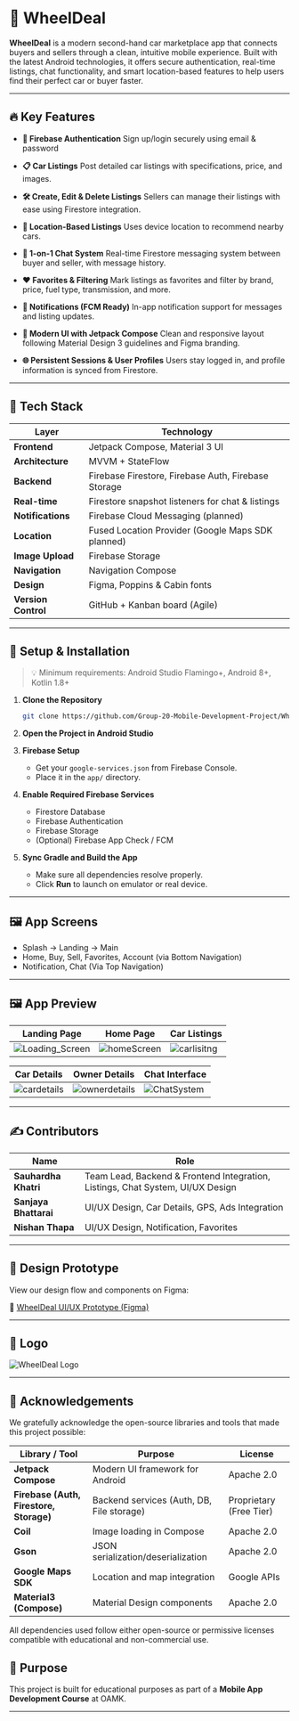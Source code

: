 # 🚗 WheelDeal

**WheelDeal** is a modern second-hand car marketplace app that connects buyers and sellers through a clean, intuitive mobile experience. Built with the latest Android technologies, it offers secure authentication, real-time listings, chat functionality, and smart location-based features to help users find their perfect car or buyer faster.

---

## 🔥 Key Features

* **🔐 Firebase Authentication**
  Sign up/login securely using email & password

* **📋 Car Listings**
  Post detailed car listings with specifications, price, and images.

* **🛠️ Create, Edit & Delete Listings**
  Sellers can manage their listings with ease using Firestore integration.

* **📍 Location-Based Listings**
  Uses device location to recommend nearby cars.

* **💬 1-on-1 Chat System**
  Real-time Firestore messaging system between buyer and seller, with message history.

* **❤️ Favorites & Filtering**
  Mark listings as favorites and filter by brand, price, fuel type, transmission, and more.

* **🔔 Notifications (FCM Ready)**
  In-app notification support for messages and listing updates.

* **📱 Modern UI with Jetpack Compose**
  Clean and responsive layout following Material Design 3 guidelines and Figma branding.

* **🌐 Persistent Sessions & User Profiles**
  Users stay logged in, and profile information is synced from Firestore.

---

## 🧱 Tech Stack

| Layer               | Technology                                          |
| ------------------- | --------------------------------------------------- |
| **Frontend**        | Jetpack Compose, Material 3 UI                      |
| **Architecture**    | MVVM + StateFlow                                    |
| **Backend**         | Firebase Firestore, Firebase Auth, Firebase Storage |
| **Real-time**       | Firestore snapshot listeners for chat & listings    |
| **Notifications**   | Firebase Cloud Messaging (planned)                  |
| **Location**        | Fused Location Provider (Google Maps SDK planned)   |
| **Image Upload**    | Firebase Storage                                    |
| **Navigation**      | Navigation Compose                                  |
| **Design**          | Figma, Poppins & Cabin fonts                        |
| **Version Control** | GitHub + Kanban board (Agile)                       |

---

## 🧪 Setup & Installation

> 💡 Minimum requirements: Android Studio Flamingo+, Android 8+, Kotlin 1.8+

1. **Clone the Repository**

   ```bash
   git clone https://github.com/Group-20-Mobile-Development-Project/WheelDeal.git
   ```

2. **Open the Project in Android Studio**

3. **Firebase Setup**

   * Get your `google-services.json` from Firebase Console.
   * Place it in the `app/` directory.

4. **Enable Required Firebase Services**

   * Firestore Database
   * Firebase Authentication
   * Firebase Storage
   * (Optional) Firebase App Check / FCM

5. **Sync Gradle and Build the App**

   * Make sure all dependencies resolve properly.
   * Click **Run** to launch on emulator or real device.

---

## 🖼️ App Screens

* Splash → Landing → Main
* Home, Buy, Sell, Favorites, Account (via Bottom Navigation)
* Notification, Chat (Via Top Navigation)

---
## 🖼️ App Preview

| Landing Page                        | Home Page                            | Car Listings                  |
| ----------------------------------- | ------------------------------------ | ----------------------------- |
| ![Loading_Screen](https://github.com/user-attachments/assets/649003a5-ccb6-4a52-9f65-9443116ff478) | ![homeScreen](https://github.com/user-attachments/assets/1645ec7a-eb19-453e-9d12-28f958883b22) |![carlisitng](https://github.com/user-attachments/assets/31bd7e22-c9d6-40a8-9a95-ddc8a3b1b856) |

| Car Details                         | Owner Details                        | Chat Interface                |
| ----------------------------------- | ------------------------------------ | ----------------------------- |
| ![cardetails](https://github.com/user-attachments/assets/1d1e4124-0a04-46b4-be20-f1ec7b65c9c3) | ![ownerdetails](https://github.com/user-attachments/assets/df25c76b-4ddd-4c93-8204-6a0e59419ead) | ![ChatSystem](https://github.com/user-attachments/assets/ddeac61a-3b0c-4ffe-8632-231c8f153faf) |

---


## ✍️ Contributors

| Name                  | Role                                                  |
| --------------------- | ----------------------------------------------------- |
| **Sauhardha Khatri**  | Team Lead, Backend & Frontend Integration, Listings, Chat System, UI/UX Design|
| **Sanjaya Bhattarai** | UI/UX Design, Car Details, GPS, Ads Integration|
| **Nishan Thapa**      | UI/UX Design, Notification, Favorites|

---

## 🎨 Design Prototype

View our design flow and components on Figma:

🔗 [WheelDeal UI/UX Prototype (Figma)](https://www.figma.com/proto/Bz43whHLqtkwpfWbqLffUr/Wheel-Deal-UI%2FUX?node-id=0-1&t=6r6wIdqmDql9iLhA-1)

---

## 🚀 Logo

![WheelDeal Logo](https://github.com/user-attachments/assets/1fa26823-9425-41a0-b62b-bac07eca6442)

---

## 🙌 Acknowledgements

We gratefully acknowledge the open-source libraries and tools that made this project possible:

| Library / Tool                          | Purpose                                   | License                 |
| --------------------------------------- | ----------------------------------------- | ----------------------- |
| **Jetpack Compose**                     | Modern UI framework for Android           | Apache 2.0              |
| **Firebase (Auth, Firestore, Storage)** | Backend services (Auth, DB, File storage) | Proprietary (Free Tier) |
| **Coil**                                | Image loading in Compose                  | Apache 2.0              |
| **Gson**                                | JSON serialization/deserialization        | Apache 2.0              |
| **Google Maps SDK**                     | Location and map integration              | Google APIs             |
| **Material3 (Compose)**                 | Material Design components                | Apache 2.0              |

All dependencies used follow either open-source or permissive licenses compatible with educational and non-commercial use.

## 📝 Purpose
This project is built for educational purposes as part of a **Mobile App Development Course** at OAMK.

---
